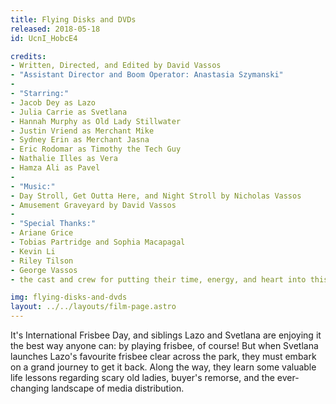 ```yaml
---
title: Flying Disks and DVDs
released: 2018-05-18
id: UcnI_HobcE4

credits:
- Written, Directed, and Edited by David Vassos
- "Assistant Director and Boom Operator: Anastasia Szymanski"
-
- "Starring:"
- Jacob Dey as Lazo
- Julia Carrie as Svetlana
- Hannah Murphy as Old Lady Stillwater
- Justin Vriend as Merchant Mike
- Sydney Erin as Merchant Jasna
- Eric Rodomar as Timothy the Tech Guy
- Nathalie Illes as Vera
- Hamza Ali as Pavel
-
- "Music:"
- Day Stroll, Get Outta Here, and Night Stroll by Nicholas Vassos
- Amusement Graveyard by David Vassos
-
- "Special Thanks:"
- Ariane Grice
- Tobias Partridge and Sophia Macapagal
- Kevin Li
- Riley Tilson
- George Vassos
- the cast and crew for putting their time, energy, and heart into this film I would be nothing without them

img: flying-disks-and-dvds
layout: ../../layouts/film-page.astro
---
```


It's International Frisbee Day, and siblings Lazo and Svetlana are enjoying it the
best way anyone can: by playing frisbee, of course! But when Svetlana launches Lazo's
favourite frisbee clear across the park, they must embark on a grand journey to get
it back. Along the way, they learn some valuable life lessons regarding scary old
ladies, buyer's remorse, and the ever-changing landscape of media distribution.